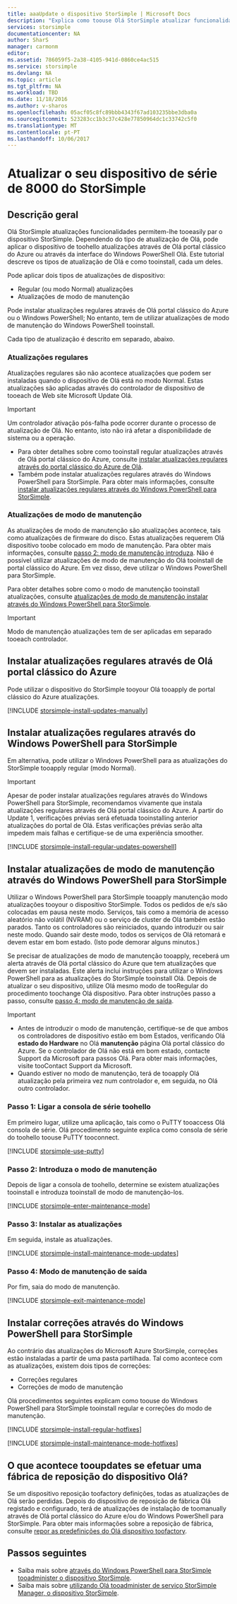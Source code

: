 ```yaml
---
title: aaaUpdate o dispositivo StorSimple | Microsoft Docs
description: "Explica como toouse Olá StorSimple atualizar funcionalidade tooinstall regular e atualizações de modo de manutenção e as correções."
services: storsimple
documentationcenter: NA
author: SharS
manager: carmonm
editor: 
ms.assetid: 786059f5-2a38-4105-941d-0860ce4ac515
ms.service: storsimple
ms.devlang: NA
ms.topic: article
ms.tgt_pltfrm: NA
ms.workload: TBD
ms.date: 11/18/2016
ms.author: v-sharos
ms.openlocfilehash: 05acf05c8fc89bbb4343f67ad103235bbe3dba0a
ms.sourcegitcommit: 523283cc1b3c37c428e77850964dc1c33742c5f0
ms.translationtype: MT
ms.contentlocale: pt-PT
ms.lasthandoff: 10/06/2017
---
```

# <a name="update-your-storsimple-8000-series-device"></a>Atualizar o seu dispositivo de série de 8000 do StorSimple
## <a name="overview"></a>Descrição geral
Olá StorSimple atualizações funcionalidades permitem-lhe tooeasily par o dispositivo StorSimple. Dependendo do tipo de atualização de Olá, pode aplicar o dispositivo de toohello atualizações através de Olá portal clássico do Azure ou através da interface do Windows PowerShell Olá. Este tutorial descreve os tipos de atualização de Olá e como tooinstall, cada um deles.

Pode aplicar dois tipos de atualizações de dispositivo: 

* Regular (ou modo Normal) atualizações
* Atualizações de modo de manutenção

Pode instalar atualizações regulares através de Olá portal clássico do Azure ou o Windows PowerShell; No entanto, tem de utilizar atualizações de modo de manutenção do Windows PowerShell tooinstall. 

Cada tipo de atualização é descrito em separado, abaixo.

### <a name="regular-updates"></a>Atualizações regulares
Atualizações regulares são não acontece atualizações que podem ser instaladas quando o dispositivo de Olá está no modo Normal. Estas atualizações são aplicadas através do controlador de dispositivo de tooeach de Web site Microsoft Update Olá. 

> [!IMPORTANT]
> Um controlador ativação pós-falha pode ocorrer durante o processo de atualização de Olá. No entanto, isto não irá afetar a disponibilidade de sistema ou a operação.
> 
> 

* Para obter detalhes sobre como tooinstall regular atualizações através de Olá portal clássico do Azure, consulte [instalar atualizações regulares através do portal clássico do Azure de Olá](#install-regular-updates-via-the-azure-classic-portal).
* Também pode instalar atualizações regulares através do Windows PowerShell para StorSimple. Para obter mais informações, consulte [instalar atualizações regulares através do Windows PowerShell para StorSimple](#install-regular-updates-via-windows-powershell-for-storsimple).

### <a name="maintenance-mode-updates"></a>Atualizações de modo de manutenção
As atualizações de modo de manutenção são atualizações acontece, tais como atualizações de firmware do disco. Estas atualizações requerem Olá dispositivo toobe colocado em modo de manutenção. Para obter mais informações, consulte [passo 2: modo de manutenção introduza](#step2). Não é possível utilizar atualizações de modo de manutenção do Olá tooinstall de portal clássico do Azure. Em vez disso, deve utilizar o Windows PowerShell para StorSimple. 

Para obter detalhes sobre como o modo de manutenção tooinstall atualizações, consulte [atualizações de modo de manutenção instalar através do Windows PowerShell para StorSimple](#install-maintenance-mode-updates-via-windows-powershell-for-storsimple).

> [!IMPORTANT]
> Modo de manutenção atualizações tem de ser aplicadas em separado tooeach controlador. 
> 
> 

## <a name="install-regular-updates-via-hello-azure-classic-portal"></a>Instalar atualizações regulares através de Olá portal clássico do Azure
Pode utilizar o dispositivo do StorSimple tooyour Olá tooapply de portal clássico do Azure atualizações.

[!INCLUDE [storsimple-install-updates-manually](../../includes/storsimple-install-updates-manually.md)]

## <a name="install-regular-updates-via-windows-powershell-for-storsimple"></a>Instalar atualizações regulares através do Windows PowerShell para StorSimple
Em alternativa, pode utilizar o Windows PowerShell para as atualizações do StorSimple tooapply regular (modo Normal).

> [!IMPORTANT]
> Apesar de poder instalar atualizações regulares através do Windows PowerShell para StorSimple, recomendamos vivamente que instala atualizações regulares através de Olá portal clássico do Azure. A partir do Update 1, verificações prévias será efetuada tooinstalling anterior atualizações do portal de Olá. Estas verificações prévias serão alta impedem mais falhas e certifique-se de uma experiência smoother. 
> 
> 

[!INCLUDE [storsimple-install-regular-updates-powershell](../../includes/storsimple-install-regular-updates-powershell.md)]

## <a name="install-maintenance-mode-updates-via-windows-powershell-for-storsimple"></a>Instalar atualizações de modo de manutenção através do Windows PowerShell para StorSimple
Utilizar o Windows PowerShell para StorSimple tooapply manutenção modo atualizações tooyour o dispositivo StorSimple. Todos os pedidos de e/s são colocadas em pausa neste modo. Serviços, tais como a memória de acesso aleatório não volátil (NVRAM) ou o serviço de cluster de Olá também estão parados. Tanto os controladores são reiniciados, quando introduzir ou sair neste modo. Quando sair deste modo, todos os serviços de Olá retomará e devem estar em bom estado. (Isto pode demorar alguns minutos.)

Se precisar de atualizações de modo de manutenção tooapply, receberá um alerta através de Olá portal clássico do Azure que tem atualizações que devem ser instaladas. Este alerta inclui instruções para utilizar o Windows PowerShell para as atualizações do StorSimple tooinstall Olá. Depois de atualizar o seu dispositivo, utilize Olá mesmo modo de tooRegular do procedimento toochange Olá dispositivo. Para obter instruções passo a passo, consulte [passo 4: modo de manutenção de saída](#step4).

> [!IMPORTANT]
> * Antes de introduzir o modo de manutenção, certifique-se de que ambos os controladores de dispositivo estão em bom Estados, verificando Olá **estado do Hardware** no Olá **manutenção** página Olá portal clássico do Azure. Se o controlador de Olá não está em bom estado, contacte Support da Microsoft para passos Olá. Para obter mais informações, visite tooContact Support da Microsoft. 
> * Quando estiver no modo de manutenção, terá de tooapply Olá atualização pela primeira vez num controlador e, em seguida, no Olá outro controlador.
> 
> 

### <a name="step-1-connect-toohello-serial-console-a-namestep1"></a>Passo 1: Ligar a consola de série toohello<a name="step1">
Em primeiro lugar, utilize uma aplicação, tais como o PuTTY tooaccess Olá consola de série. Olá procedimento seguinte explica como consola de série do toohello toouse PuTTY tooconnect.

[!INCLUDE [storsimple-use-putty](../../includes/storsimple-use-putty.md)]

### <a name="step-2-enter-maintenance-mode-a-namestep2"></a>Passo 2: Introduza o modo de manutenção<a name="step2">
Depois de ligar a consola de toohello, determine se existem atualizações tooinstall e introduza tooinstall de modo de manutenção-los.

[!INCLUDE [storsimple-enter-maintenance-mode](../../includes/storsimple-enter-maintenance-mode.md)]

### <a name="step-3-install-your-updates-a-namestep3"></a>Passo 3: Instalar as atualizações<a name="step3">
Em seguida, instale as atualizações.

[!INCLUDE [storsimple-install-maintenance-mode-updates](../../includes/storsimple-install-maintenance-mode-updates.md)]

### <a name="step-4-exit-maintenance-mode-a-namestep4"></a>Passo 4: Modo de manutenção de saída<a name="step4">
Por fim, saia do modo de manutenção.

[!INCLUDE [storsimple-exit-maintenance-mode](../../includes/storsimple-exit-maintenance-mode.md)]

## <a name="install-hotfixes-via-windows-powershell-for-storsimple"></a>Instalar correções através do Windows PowerShell para StorSimple
Ao contrário das atualizações do Microsoft Azure StorSimple, correções estão instaladas a partir de uma pasta partilhada. Tal como acontece com as atualizações, existem dois tipos de correções: 

* Correções regulares 
* Correções de modo de manutenção  

Olá procedimentos seguintes explicam como toouse do Windows PowerShell para StorSimple tooinstall regular e correções do modo de manutenção.

[!INCLUDE [storsimple-install-regular-hotfixes](../../includes/storsimple-install-regular-hotfixes.md)]

[!INCLUDE [storsimple-install-maintenance-mode-hotfixes](../../includes/storsimple-install-maintenance-mode-hotfixes.md)]

## <a name="what-happens-tooupdates-if-you-perform-a-factory-reset-of-hello-device"></a>O que acontece tooupdates se efetuar uma fábrica de reposição do dispositivo Olá?
Se um dispositivo reposição toofactory definições, todas as atualizações de Olá serão perdidas. Depois do dispositivo de reposição de fábrica Olá registado e configurado, terá de atualizações de instalação de toomanually através de Olá portal clássico do Azure e/ou do Windows PowerShell para StorSimple. Para obter mais informações sobre a reposição de fábrica, consulte [repor as predefinições do Olá dispositivo toofactory](storsimple-manage-device-controller.md#reset-the-device-to-factory-default-settings).

## <a name="next-steps"></a>Passos seguintes
* Saiba mais sobre [através do Windows PowerShell para StorSimple tooadminister o dispositivo StorSimple](storsimple-windows-powershell-administration.md).
* Saiba mais sobre [utilizando Olá tooadminister de serviço StorSimple Manager, o dispositivo StorSimple](storsimple-manager-service-administration.md).


